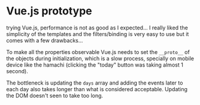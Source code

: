 # Vue.js prototype

trying Vue.js, performance is not as good as I expected... I really liked the
simplicity of the templates and the filters/binding is very easy to use but it
comes with a few drawbacks...

To make all the properties observable Vue.js needs to set the `__proto__` of
the objects during initialization, which is a slow process, specially on mobile
device like the hamachi (clicking the "today" button was taking almost
1 second).

The bottleneck is updating the `days` array and adding the events later to each
day also takes longer than what is considered acceptable. Updating the DOM
doesn't seen to take too long.



